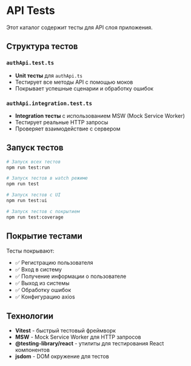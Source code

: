 # API Tests

Этот каталог содержит тесты для API слоя приложения.

## Структура тестов

### `authApi.test.ts`
- **Unit тесты** для `authApi.ts`
- Тестирует все методы API с помощью моков
- Покрывает успешные сценарии и обработку ошибок

### `authApi.integration.test.ts`
- **Integration тесты** с использованием MSW (Mock Service Worker)
- Тестирует реальные HTTP запросы
- Проверяет взаимодействие с сервером

## Запуск тестов

```bash
# Запуск всех тестов
npm run test:run

# Запуск тестов в watch режиме
npm run test

# Запуск тестов с UI
npm run test:ui

# Запуск тестов с покрытием
npm run test:coverage
```

## Покрытие тестами

Тесты покрывают:
- ✅ Регистрацию пользователя
- ✅ Вход в систему
- ✅ Получение информации о пользователе
- ✅ Выход из системы
- ✅ Обработку ошибок
- ✅ Конфигурацию axios

## Технологии

- **Vitest** - быстрый тестовый фреймворк
- **MSW** - Mock Service Worker для HTTP запросов
- **@testing-library/react** - утилиты для тестирования React компонентов
- **jsdom** - DOM окружение для тестов
